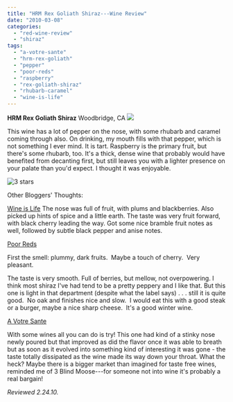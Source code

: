 ```yaml
---
title: "HRM Rex Goliath Shiraz---Wine Review"
date: "2010-03-08"
categories: 
  - "red-wine-review"
  - "shiraz"
tags: 
  - "a-votre-sante"
  - "hrm-rex-goliath"
  - "pepper"
  - "poor-reds"
  - "raspberry"
  - "rex-goliath-shiraz"
  - "rhubarb-caramel"
  - "wine-is-life"
---
```


**HRM Rex Goliath Shiraz** Woodbridge, CA ![](http://www.rebeccagomezfarrell.com/gourmez/photos/rexgoliathshiraz.jpg)

This wine has a lot of pepper on the nose, with some rhubarb and caramel coming through also. On drinking, my mouth fills with that pepper, which is not something I ever mind. It is tart. Raspberry is the primary fruit, but there's some rhubarb, too. It's a thick, dense wine that probably would have benefited from decanting first, but still leaves you with a lighter presence on your palate than you'd expect. I thought it was enjoyable.

![3 stars](http://www.rebeccagomezfarrell.com/wp-content/uploads/2009/02/rating_avocado1.gif "rating_avocado1")

Other Bloggers' Thoughts:

[Wine is Life](http://baldwinegeek.blogspot.com/2009/10/rex-goliath-shiraz.html) The nose was full of fruit, with plums and blackberries. Also picked up hints of spice and a little earth. The taste was very fruit forward, with black cherry leading the way. Got some nice bramble fruit notes as well, followed by subtle black pepper and anise notes.

[Poor Reds](http://poorreds.wordpress.com/2008/12/28/rex-goliath-shiraz/)

First the smell: plummy, dark fruits.  Maybe a touch of cherry.  Very pleasant.

The taste is very smooth. Full of berries, but mellow, not overpowering. I think most shiraz I've had tend to be a pretty peppery and I like that. But this one is light in that department (despite what the label says) . . . still it is quite good.  No oak and finishes nice and slow.  I would eat this with a good steak or a burger, maybe a nice sharp cheese.  It's a good winter wine.

[A Votre Sante](http://avotresante-pr.blogspot.com/2009/10/rex-goliath-47-pound-rooster-shiraz.html)

With some wines all you can do is try! This one had kind of a stinky nose newly poured but that improved as did the flavor once it was able to breath but as soon as it evolved into something kind of interesting it was gone - the taste totally dissipated as the wine made its way down your throat. What the heck? Maybe there is a bigger market than imagined for taste free wines, reminded me of 3 Blind Moose---for someone not into wine it's probably a real bargain!

_Reviewed 2.24.10._
